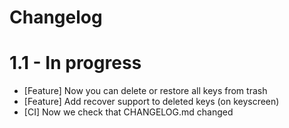 # Changelog

# 1.1 - In progress

- [Feature] Now you can delete or restore all keys from trash
- [Feature] Add recover support to deleted keys (on keyscreen)
- [CI] Now we check that CHANGELOG.md changed